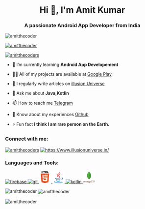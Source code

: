 <h1 align="center">Hi 👋, I'm Amit Kumar</h1>
<h3 align="center">A passionate Android App Developer from India</h3>

<p align="left"> <img src="https://komarev.com/ghpvc/?username=amitthecoder&label=Profile%20views&color=0e75b6&style=flat" alt="amitthecoder" /> </p>

<p align="left"> <a href="https://github.com/ryo-ma/github-profile-trophy"><img src="https://github-profile-trophy.vercel.app/?username=amitthecoder" alt="amitthecoder" /></a> </p>

<p align="left"> <a href="https://twitter.com/amitthecoders" target="blank"><img src="https://img.shields.io/twitter/follow/amitthecoders?logo=twitter&style=for-the-badge" alt="amitthecoders" /></a> </p>

- 🌱 I’m currently learning **Android App Developement**

- 👨‍💻 All of my projects are available at [Google Play](https://play.google.com/store/apps/dev?id=8173184158513909416)

- 📝 I regularly write articles on [illusion Universe](https://www.illusionuniverse.in/)

- 💬 Ask me about **Java,Kotlin**

- 📫 How to reach me [Telegram](https://t.me/amitthecoder)

- 📄 Know about my experiences [Github](https://github.com/amitthecoder)

- ⚡ Fun fact **I think I am rare person on the Earth.**

<h3 align="left">Connect with me:</h3>
<p align="left">
<a href="https://twitter.com/amitthecoders" target="blank"><img align="center" src="https://raw.githubusercontent.com/rahuldkjain/github-profile-readme-generator/master/src/images/icons/Social/twitter.svg" alt="amitthecoders" height="30" width="40" /></a>
<a href="/https://www.illusionuniverse.in/" target="blank"><img align="center" src="https://raw.githubusercontent.com/rahuldkjain/github-profile-readme-generator/master/src/images/icons/Social/rss.svg" alt="https://www.illusionuniverse.in/" height="30" width="40" /></a>
</p>

<h3 align="left">Languages and Tools:</h3>
<p align="left"> <a href="https://firebase.google.com/" target="_blank" rel="noreferrer"> <img src="https://www.vectorlogo.zone/logos/firebase/firebase-icon.svg" alt="firebase" width="40" height="40"/> </a> <a href="https://git-scm.com/" target="_blank" rel="noreferrer"> <img src="https://www.vectorlogo.zone/logos/git-scm/git-scm-icon.svg" alt="git" width="40" height="40"/> </a> <a href="https://www.w3.org/html/" target="_blank" rel="noreferrer"> <img src="https://raw.githubusercontent.com/devicons/devicon/master/icons/html5/html5-original-wordmark.svg" alt="html5" width="40" height="40"/> </a> <a href="https://www.java.com" target="_blank" rel="noreferrer"> <img src="https://raw.githubusercontent.com/devicons/devicon/master/icons/java/java-original.svg" alt="java" width="40" height="40"/> </a> <a href="https://kotlinlang.org" target="_blank" rel="noreferrer"> <img src="https://www.vectorlogo.zone/logos/kotlinlang/kotlinlang-icon.svg" alt="kotlin" width="40" height="40"/> </a> <a href="https://www.mongodb.com/" target="_blank" rel="noreferrer"> <img src="https://raw.githubusercontent.com/devicons/devicon/master/icons/mongodb/mongodb-original-wordmark.svg" alt="mongodb" width="40" height="40"/> </a> </p>

<p><img align="left" src="https://github-readme-stats.vercel.app/api/top-langs?username=amitthecoder&show_icons=true&locale=en&layout=compact" alt="amitthecoder" /></p>

<p>&nbsp;<img align="center" src="https://github-readme-stats.vercel.app/api?username=amitthecoder&show_icons=true&locale=en" alt="amitthecoder" /></p>

<p><img align="center" src="https://github-readme-streak-stats.herokuapp.com/?user=amitthecoder&" alt="amitthecoder" /></p>
